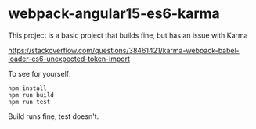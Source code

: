 # webpack-angular15-es6-karma
This project is a basic project that builds fine, but has an issue with Karma

https://stackoverflow.com/questions/38461421/karma-webpack-babel-loader-es6-unexpected-token-import

To see for yourself:

```
npm install
npm run build
npm run test
```

Build runs fine, test doesn't.
